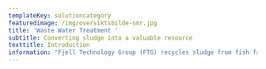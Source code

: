 ```yaml
---
templateKey: solutioncategory
featuredimage: /img/oversiktsbilde-smr.jpg
title: 'Waste Water Treatment '
subtitle: Converting sludge into a valuable resource
texttitle: Introduction
information: "Fjell Technology Group (FTG) recycles sludge from fish farms and municipal waste water plants. The sludge is used as an additive in fertiliser or other agricultural products. \n\n**Land-based fish farming** **and closed- & semi-closed fish farming** cages in sea is an expanding industry, which will continue to grow in the coming years. With more fish farms of this type being established, wastewater management becomes an increasing concern. \n\nThese fish farms must clean their wastewater before letting it out into the recipient. The origin of the organic material in the wastewater is faeces and feed residues. The fish farms are obliged to remove organic material from the wastewater before they let it out into the surrounding sea. The reason for this is that a heavy organic load in the wastewater could cause algae blooms and oxygen depletion in the sea surrounding the fish farm. There are no dangerous materials in the wastewater. In a good seawater location with strong ocean current the wastewater will be natural building blocks for new life in the sea. It only become problematic when too much organic load is accumulated in a concentrated area. \n\nIf we focus upon a land-based  fish farm there are typically two sources of wastewater that needs to be treated. The first and primary are mechanical filters of type disk filters or drum filters. All water circulating in a Recirculating Aquaculture System (RAS) or  going through a Flow Through fish farm goes through these mechanical filters. The suspended solids are collected by filters and through a backwash system removed from the filters.\n\nThe second source, fixed bed biofilters, are only relevant for RAS fish farms. These bioreactors convert ammonia (NH3) and ammonium (NH4+) to NO3- (Nitrate) by use of nitrifying bacteria living on fixed structures with large surface. These are complex and sensitive processes designed to make the water reusable for the fish, so that the fish farm can farm large biomasses of fish even at places with limited new water sources. In RAS fish farms with very high recirculating rate (low need of make-up water) wastewater could also be generated in denitrification biofilters and phosphorus separation reactors.  All wastewater fractions are transported typically to a buffer tank prior to the wastewater treatment plant. \n\nFjell Technology Group offer 3 main types of solutions for treatment of wastewater from aquaculture: \n\n\\- Low-Cost Capture System: low investment cost and moderate capture rate\n\n\\- Fjell P&W ECO Capture System: environmentally friendly solution with high capture rate\n\n\\- High Capture Separation System: highest possible capture rate\n\n\n\nThe 3 different solutions are 100% scalable to any amount of wastewater and organic load that needs to be treated. Typically, the first step is to build structure in the wastewater before the wastewater enters a separation/thickening process stage. Next step is dewatering before the sludge is either put into storage/transport tanks, or enter a Fjell FRS Sludge Dryer System. \n\n**Wastewater** is also an ongoing concern for many municipalities and waste management authorities, who must manage public sewage and waste streams for growing populations. \n\nFTG's dryer design is patented and market leading. For drying large volumes of sludge, it is the most energy-efficient dryer available on the market. It is common to transport wet sludge, with typical dry matter content between 15-25% with trucks or train to processing plants that can utilize it further. By drying the sludge locally, it becomes more storage stabile and as much as 75% of the water can be removed, thus saving significant cost of transportation.\n\nThe dried sludge could be repurposed as an additive for producing fertiliser, or in other agricultural products that rely on nutrients such as nitrogen and phosphorus.\n\n**Concrete benefits**\n\nFTG’s technology contributes to a circular economy by recycling sludge to fertilizer.\n\nThe solution helps fish farmers and municipal waste plants to minimize the need for waste management and transport, which cuts both costs and emissions from production, treatment processes and transport.\n\nFTG has delivered its biowaste handling equipment worldwide, including Germany, Holland, Iceland, Italy, Japan, Norway, and Saudi Arabia.\n\nAt  a glance\n\n**\\-      3 different wastewater treatment solutions tailor made for customer needs**  \n\n**\\-\tRecycling of fish sludge and wastewater for fertiliser**\n\n**\\-\tComplete process taking organic material from wastewater concentrations below 0,1% up to      hygienised and stabilized fine-grained powder with dry matter content above 90%.**   \n\n**\\-\tReduces the need for sludge transport** \n\nPlease check our references for more info."
---
```


